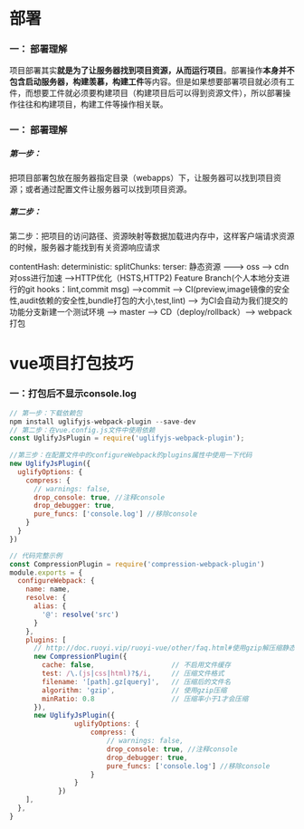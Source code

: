 # 部署
### 一： 部署理解
  项目部署其实**就是为了让服务器找到项目资源，从而运行项目**。部署操作**本身并不包含启动服务器，构建羡慕，构建工件**等内容。但是如果想要部署项目就必须有工件，而想要工件就必须要构建项目（构建项目后可以得到资源文件），所以部署操作往往和构建项目，构建工件等操作相关联。
### 一： 部署理解
##### 第一步：
把项目部署包放在服务器指定目录（webapps）下，让服务器可以找到项目资源；或者通过配置文件让服务器可以找到项目资源。
##### 第二步：
第二步：把项目的访问路径、资源映射等数据加载进内存中，这样客户端请求资源的时候，服务器才能找到有关资源响应请求


contentHash:
deterministic:
splitChunks:
terser:
静态资源 ---> oss  --> cdn对oss进行加速 -->HTTP优化（HSTS,HTTP2)
Feature Branch(个人本地分支进行的git hooks：lint,commit msg)  -->commit  --> CI(preview,image镜像的安全性,audit依赖的安全性,bundle打包的大小,test,lint)  -->  为CI会自动为我们提交的功能分支新建一个测试环境  --> master  --> CD（deploy/rollback）--> webpack打包

# vue项目打包技巧
### 一：打包后不显示console.log
```js
// 第一步：下载依赖包
npm install uglifyjs-webpack-plugin --save-dev
// 第二步：在vue.config.js文件中使用依赖
const UglifyJsPlugin = require('uglifyjs-webpack-plugin');
 
//第三步：在配置文件中的configureWebpack的plugins属性中使用一下代码
new UglifyJsPlugin({
  uglifyOptions: {
    compress: {
      // warnings: false,
      drop_console: true, //注释console
      drop_debugger: true,
      pure_funcs: ['console.log'] //移除console
    }
  }
})
```
```js
// 代码完整示例
const CompressionPlugin = require('compression-webpack-plugin')
module.exports = {
  configureWebpack: {
    name: name,
    resolve: {
      alias: {
        '@': resolve('src')
      }
    },
    plugins: [
      // http://doc.ruoyi.vip/ruoyi-vue/other/faq.html#使用gzip解压缩静态文件
      new CompressionPlugin({
        cache: false,                   // 不启用文件缓存
        test: /\.(js|css|html)?$/i,     // 压缩文件格式
        filename: '[path].gz[query]',   // 压缩后的文件名
        algorithm: 'gzip',              // 使用gzip压缩
        minRatio: 0.8                   // 压缩率小于1才会压缩
      }),
      new UglifyJsPlugin({
				uglifyOptions: {
					compress: {
						// warnings: false,
						drop_console: true, //注释console
						drop_debugger: true,
						pure_funcs: ['console.log'] //移除console
					}
				}
			})
    ],
  },
}
```
